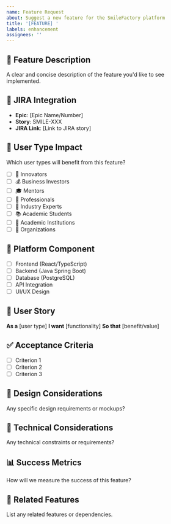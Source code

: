 ```yaml
---
name: Feature Request
about: Suggest a new feature for the SmileFactory platform
title: '[FEATURE] '
labels: enhancement
assignees: ''
---
```


## 🎯 Feature Description
A clear and concise description of the feature you'd like to see implemented.

## 🔗 JIRA Integration
- **Epic**: [Epic Name/Number]
- **Story**: SMILE-XXX
- **JIRA Link**: [Link to JIRA story]

## 👥 User Type Impact
Which user types will benefit from this feature?
- [ ] 🚀 Innovators
- [ ] 💰 Business Investors  
- [ ] 🎓 Mentors
- [ ] 💼 Professionals
- [ ] 🔬 Industry Experts
- [ ] 📚 Academic Students
- [ ] 🏫 Academic Institutions
- [ ] 🏢 Organizations

## 📱 Platform Component
- [ ] Frontend (React/TypeScript)
- [ ] Backend (Java Spring Boot)
- [ ] Database (PostgreSQL)
- [ ] API Integration
- [ ] UI/UX Design

## 🌟 User Story
**As a** [user type]
**I want** [functionality]
**So that** [benefit/value]

## ✅ Acceptance Criteria
- [ ] Criterion 1
- [ ] Criterion 2
- [ ] Criterion 3

## 🎨 Design Considerations
Any specific design requirements or mockups?

## 🔧 Technical Considerations
Any technical constraints or requirements?

## 📊 Success Metrics
How will we measure the success of this feature?

## 🔗 Related Features
List any related features or dependencies.
